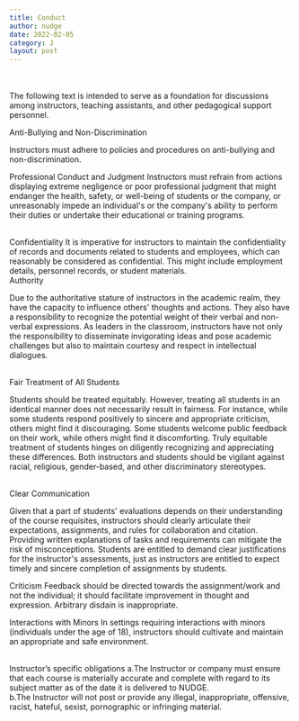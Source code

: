 ```yaml
---
title: Conduct
author: nudge
date: 2022-02-05
category: J
layout: post
---
```

<br>
<br>
The following text is intended to serve as a foundation for discussions among instructors, teaching assistants, and other pedagogical support personnel.

<br>

Anti-Bullying and Non-Discrimination

Instructors must adhere to policies and procedures on anti-bullying and non-discrimination.
<br>

Professional Conduct and Judgment
Instructors must refrain from actions displaying extreme negligence or poor professional judgment that might endanger the health, safety, or well-being of students or the company, or unreasonably impede an individual's or the company's ability to perform their duties or undertake their educational or training programs.

<br>
Confidentiality
It is imperative for instructors to maintain the confidentiality of records and documents related to students and employees, which can reasonably be considered as confidential. This might include employment details, personnel records, or student materials.

<br>
Authority

Due to the authoritative stature of instructors in the academic realm, they have the capacity to influence others' thoughts and actions. They also have a responsibility to recognize the potential weight of their verbal and non-verbal expressions. As leaders in the classroom, instructors have not only the responsibility to disseminate invigorating ideas and pose academic challenges but also to maintain courtesy and respect in intellectual dialogues.

<br>
Fair Treatment of All Students

Students should be treated equitably. However, treating all students in an identical manner does not necessarily result in fairness. For instance, while some students respond positively to sincere and appropriate criticism, others might find it discouraging. Some students welcome public feedback on their work, while others might find it discomforting. Truly equitable treatment of students hinges on diligently recognizing and appreciating these differences. Both instructors and students should be vigilant against racial, religious, gender-based, and other discriminatory stereotypes.

<br>
Clear Communication

Given that a part of students' evaluations depends on their understanding of the course requisites, instructors should clearly articulate their expectations, assignments, and rules for collaboration and citation. Providing written explanations of tasks and requirements can mitigate the risk of misconceptions. Students are entitled to demand clear justifications for the instructor's assessments, just as instructors are entitled to expect timely and sincere completion of assignments by students.
<br>

Criticism
Feedback should be directed towards the assignment/work and not the individual; it should facilitate improvement in thought and expression. Arbitrary disdain is inappropriate.
<br>

Interactions with Minors
In settings requiring interactions with minors (individuals under the age of 18), instructors should cultivate and maintain an appropriate and safe environment.

<br>
Instructor’s specific obligations
a.The Instructor or company must ensure that each course is materially accurate and complete with regard to its subject matter as of the date it is delivered to NUDGE.
<br>
b.The Instructor will not post or provide any illegal, inappropriate, offensive, racist, hateful, sexist, pornographic or infringing material.






<br>
<br>
<br>
<br>
<br>
